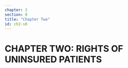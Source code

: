```yaml
---
chapter: 2
section: 0
title: "Chapter Two"
id: ch2-s0
---
```


# CHAPTER TWO: RIGHTS OF UNINSURED PATIENTS

